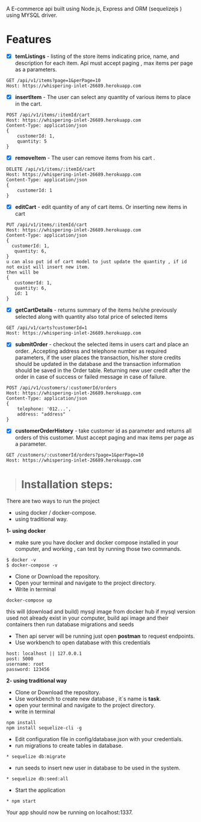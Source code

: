 A E-commerce api built using Node.js, Express and ORM (sequelizejs ) using MYSQL driver. 
# Features
* [x] **temListings** - listing of the store items indicating price, name, and description for each item. Api must accept paging , max items per page as a parameters. 
```
GET /api/v1/items?page=1&perPage=10
Host: https://whispering-inlet-26689.herokuapp.com
```
* [x] **insertItem**  - The user can select any quantity of various items to place in the cart.
```
POST /api/v1/items/:itemId/cart
Host: https://whispering-inlet-26689.herokuapp.com
Content-Type: application/json
{
    customerId: 1,
    quantity: 5
}
```
* [x] **removeItem**  - The user can remove items from his cart .
```
DELETE /api/v1/items/:itemId/cart
Host: https://whispering-inlet-26689.herokuapp.com
Content-Type: application/json
{
    customerId: 1
}
```
* [x] **editCart**    -  edit quantity of any of cart items. Or inserting new items in cart
```
PUT /api/v1/items/:itemId/cart
Host: https://whispering-inlet-26689.herokuapp.com
Content-Type: application/json
{
  customerId: 1,
   quantity: 6,
}
u can also put id of cart model to just update the quantity , if id not exist will insert new item.
then will be 
{
   customerId: 1,
   quantity: 6,
   id: 1
}
```
* [x] **getCartDetails** -   returns summary of the items he/she previously selected  along with quantity also total price of selected items
```
GET /api/v1/carts?customerId=1
Host: https://whispering-inlet-26689.herokuapp.com
```
* [x] **submitOrder** -  checkout the selected items in users cart and place an order. ,Accepting  address and telephone number as required parameters, if the user places the transaction, his/her store credits should be updated in the database and the transaction information should be saved in the Order table. Returning new user credit after the order in case of success or failed message in case of failure.
```
POST /api/v1/customers/:customerId/orders
Host: https://whispering-inlet-26689.herokuapp.com
Content-Type: application/json
{
    telephone: '012...',
    address: "address"
} 
```
* [x] **customerOrderHistory** - take customer id as parameter and returns all orders of this customer. Must accept paging and max items per page as a parameter.
```
GET /customers/:customerId/orders?page=1&perPage=10
Host: https://whispering-inlet-26689.herokuapp.com
```

> # Installation steps:
There are two ways to run the project
- using docker / docker-compose.
- using traditional way.

**1- using docker**
* make sure you have docker and docker compose installed in your computer, and working , can test by running those two commands.
```
$ docker -v
$ docker-compose -v
``` 
* Clone or Download the repository.
* Open your terminal and navigate to the project directory.
* Write in terminal
```
docker-compose up
```
this will (download and build) mysql image from docker hub if mysql version used not already exist in your computer, build api image and their containers then run database migrations and seeds

* Then api server will be running just open **postman** to request endpoints.
* Use workbench to open database  with this credentials

```
host: localhost || 127.0.0.1
post: 5000
username: root
password: 123456
```


**2- using traditional way**
* Clone or Download the repository.
* Use workbench to create new database , it`s name is **task**.
* open your terminal and navigate to the project directory.
* write in terminal
```
npm install
npm install sequelize-cli -g
```
* Edit configuration file in config/database.json with your credentials.
* run migrations to create tables in database.
```
* sequelize db:migrate
```
* run seeds to insert new user in database to be used in the system.
```
* sequelize db:seed:all
```
* Start the application
```
* npm start
```
Your app should now be running on localhost:1337.